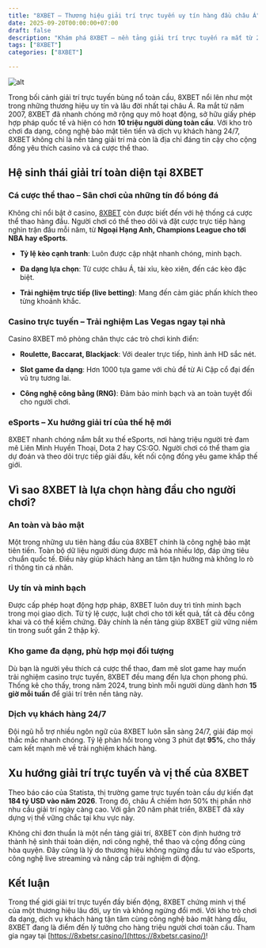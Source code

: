 ```yaml
---
title: "8XBET – Thương hiệu giải trí trực tuyến uy tín hàng đầu châu Á"
date: 2025-09-20T00:00:00+07:00
draft: false
description: "Khám phá 8XBET – nền tảng giải trí trực tuyến ra mắt từ 2007, hơn 10 triệu người dùng toàn cầu, nổi bật với kho game đa dạng và bảo mật tiên tiến."
tags: ["8XBET"]
categories: ["8XBET"]

---
```

![alt](https://i.postimg.cc/RZZ8fzf1/8xbetsrcasino.jpg)


Trong bối cảnh giải trí trực tuyến bùng nổ toàn cầu, 8XBET nổi lên như một trong những thương hiệu uy tín và lâu đời nhất tại châu Á. Ra mắt từ năm 2007, 8XBET đã nhanh chóng mở rộng quy mô hoạt động, sở hữu giấy phép hợp pháp quốc tế và hiện có hơn **10 triệu người dùng toàn cầu**. Với kho trò chơi đa dạng, công nghệ bảo mật tiên tiến và dịch vụ khách hàng 24/7, 8XBET không chỉ là nền tảng giải trí mà còn là địa chỉ đáng tin cậy cho cộng đồng yêu thích casino và cá cược thể thao.
  

## Hệ sinh thái giải trí toàn diện tại 8XBET

### Cá cược thể thao – Sân chơi của những tín đồ bóng đá

Không chỉ nổi bật ở casino, [8XBET](https://8xbetsr.casino/) còn được biết đến với hệ thống cá cược thể thao hàng đầu. Người chơi có thể theo dõi và đặt cược trực tiếp hàng nghìn trận đấu mỗi năm, từ **Ngoại Hạng Anh, Champions League cho tới NBA hay eSports**.


*   **Tỷ lệ kèo cạnh tranh**: Luôn được cập nhật nhanh chóng, minh bạch.
    
*   **Đa dạng lựa chọn**: Từ cược châu Á, tài xỉu, kèo xiên, đến các kèo đặc biệt.
    
*   **Trải nghiệm trực tiếp (live betting)**: Mang đến cảm giác phấn khích theo từng khoảnh khắc.
    

### Casino trực tuyến – Trải nghiệm Las Vegas ngay tại nhà

Casino 8XBET mô phỏng chân thực các trò chơi kinh điển:


*   **Roulette, Baccarat, Blackjack**: Với dealer trực tiếp, hình ảnh HD sắc nét.
    
*   **Slot game đa dạng**: Hơn 1000 tựa game với chủ đề từ Ai Cập cổ đại đến vũ trụ tương lai.
    
*   **Công nghệ công bằng (RNG)**: Đảm bảo minh bạch và an toàn tuyệt đối cho người chơi.
    

### eSports – Xu hướng giải trí của thế hệ mới

8XBET nhanh chóng nắm bắt xu thế eSports, nơi hàng triệu người trẻ đam mê Liên Minh Huyền Thoại, Dota 2 hay CS:GO. Người chơi có thể tham gia dự đoán và theo dõi trực tiếp giải đấu, kết nối cộng đồng yêu game khắp thế giới.


## Vì sao 8XBET là lựa chọn hàng đầu cho người chơi?

### An toàn và bảo mật

Một trong những ưu tiên hàng đầu của 8XBET chính là công nghệ bảo mật tiên tiến. Toàn bộ dữ liệu người dùng được mã hóa nhiều lớp, đáp ứng tiêu chuẩn quốc tế. Điều này giúp khách hàng an tâm tận hưởng mà không lo rò rỉ thông tin cá nhân.

### Uy tín và minh bạch

Được cấp phép hoạt động hợp pháp, 8XBET luôn duy trì tính minh bạch trong mọi giao dịch. Từ tỷ lệ cược, luật chơi cho tới kết quả, tất cả đều công khai và có thể kiểm chứng. Đây chính là nền tảng giúp 8XBET giữ vững niềm tin trong suốt gần 2 thập kỷ.

### Kho game đa dạng, phù hợp mọi đối tượng

Dù bạn là người yêu thích cá cược thể thao, đam mê slot game hay muốn trải nghiệm casino trực tuyến, 8XBET đều mang đến lựa chọn phong phú. Thống kê cho thấy, trong năm 2024, trung bình mỗi người dùng dành hơn **15 giờ mỗi tuần** để giải trí trên nền tảng này.

### Dịch vụ khách hàng 24/7

Đội ngũ hỗ trợ nhiều ngôn ngữ của 8XBET luôn sẵn sàng 24/7, giải đáp mọi thắc mắc nhanh chóng. Tỷ lệ phản hồi trong vòng 3 phút đạt **95%**, cho thấy cam kết mạnh mẽ về trải nghiệm khách hàng.


## Xu hướng giải trí trực tuyến và vị thế của 8XBET

Theo báo cáo của Statista, thị trường game trực tuyến toàn cầu dự kiến đạt **184 tỷ USD vào năm 2026**. Trong đó, châu Á chiếm hơn 50% thị phần nhờ nhu cầu giải trí ngày càng cao. Với gần 20 năm phát triển, 8XBET đã xây dựng vị thế vững chắc tại khu vực này.

Không chỉ đơn thuần là một nền tảng giải trí, 8XBET còn định hướng trở thành hệ sinh thái toàn diện, nơi công nghệ, thể thao và cộng đồng cùng hòa quyện. Đây cũng là lý do thương hiệu không ngừng đầu tư vào eSports, công nghệ live streaming và nâng cấp trải nghiệm di động.


## Kết luận

Trong thế giới giải trí trực tuyến đầy biến động, 8XBET chứng minh vị thế của một thương hiệu lâu đời, uy tín và không ngừng đổi mới. Với kho trò chơi đa dạng, dịch vụ khách hàng tận tâm cùng công nghệ bảo mật hàng đầu, 8XBET đang là điểm đến lý tưởng cho hàng triệu người chơi toàn cầu. Tham gia ngay tại [https://8xbetsr.casino/](https://8xbetsr.casino/)!
